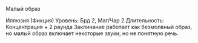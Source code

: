 
Малый образ

Иллюзия (Фикция)
Уровень: Брд 2, Маг/Чар 2
Длительность: Концентрация + 2
раунда
Заклинание работает как безмолвный
образ, но малый образ включает некоторые звуки, но не понятную речь.